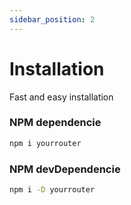 ```yaml
---
sidebar_position: 2
---
```


# Installation
Fast and easy installation

### NPM dependencie
```bash
npm i yourrouter
```

### NPM devDependencie
```bash
npm i -D yourrouter
```